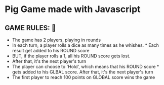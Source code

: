 # Pig Game made with Javascript

## GAME RULES: :metal:
 * The game has 2 players, playing in rounds
 * In each turn, a player rolls a dice as many times as he whishes. * Each result get added to his ROUND score
 * BUT, if the player rolls a 1, all his ROUND score gets lost. 
 * After that, it's the next player's turn
 * The player can choose to 'Hold', which means that his ROUND score * gets added to his GLBAL score. After that, it's the next player's turn
 * The first player to reach 100 points on GLOBAL score wins the game